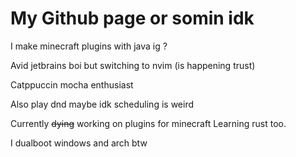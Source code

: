 # My Github page or somin idk

I make minecraft plugins with java ig ?

Avid jetbrains boi but switching to nvim (is happening trust)

Catppuccin mocha enthusiast 

Also play dnd maybe idk scheduling is weird

Currently ~~dying~~ working on plugins for minecraft 
Learning rust too.

I dualboot windows and arch btw
<!--
Here are some ideas to get you started:

- 🔭 I’m currently working on ...
- 🌱 I’m currently learning ...
- 👯 I’m looking to collaborate on ...
- 🤔 I’m looking for help with ...
- 💬 Ask me about ...
- 📫 How to reach me: ...
- 😄 Pronouns: ...
- ⚡ Fun fact: ...
-->
